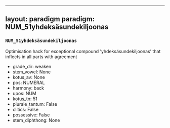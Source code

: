 
---
layout: paradigm
paradigm: NUM_51yhdeksäsundekiljoonas
---
### ` NUM_51yhdeksäsundekiljoonas `

Optimisation hack for exceptional compound ’yhdeksäsundekiljoonas’ that inflects in all parts with agreement
* grade_dir: weaken
* stem_vowel: None
* kotus_av: None
* pos: NUMERAL
* harmony: back
* upos: NUM
* kotus_tn: 51
* plurale_tantum: False
* clitics: False
* possessive: False
* stem_diphthong: None
